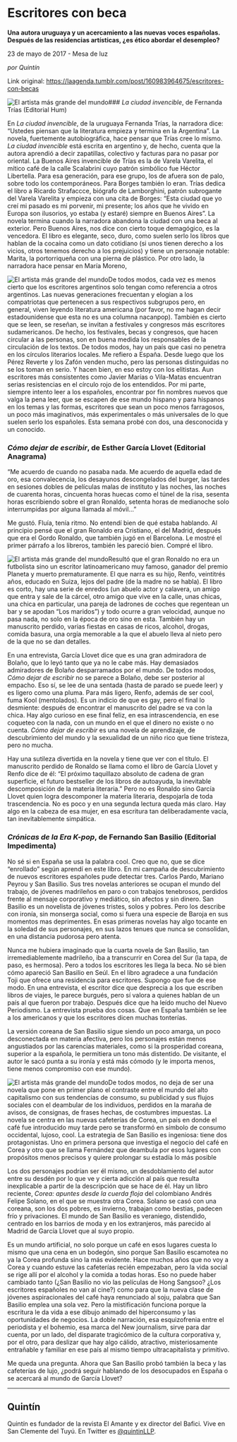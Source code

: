 # Escritores con beca

**Una autora uruguaya y un acercamiento a las nuevas voces españolas. Después de las residencias artísticas, ¿es ético abordar el desempleo?**

23 de mayo de 2017 - Mesa de luz

_por Quintín_

Link original: https://laagenda.tumblr.com/post/160983964675/escritores-con-becas

![El artista más grande del mundo](https://64.media.tumblr.com/7118afa70563d978cd51b8c4b3c6c3ea/tumblr_inline_pjzp3kvNai1t6q87u_540.jpg)### *La ciudad invencible*, de Fernanda Trías (Editorial Hum)

En *La ciudad invencible*, de la uruguaya Fernanda Trías, la narradora dice: “Ustedes piensan que la literatura empieza y termina en la Argentina”. La novela, fuertemente autobiográfica, hace pensar que Trías cree lo mismo. *La ciudad invencible* está escrita en argentino y, de hecho, cuenta que la autora aprendió a decir zapatillas, colectivo y facturas para no pasar por oriental. La Buenos Aires invencible de Trías es la de Varela Varelita, el mítico café de la calle Scalabrini cuyo patrón simbólico fue Héctor Libertella. Para esa generación, para ese grupo, los de afuera son de palo, sobre todo los contemporáneos. Para Borges también lo eran. Trías dedica el libro a Ricardo Strafaccce, biógrafo de Lamborghini, patrón subrogante del Varela Varelita y empieza con una cita de Borges: “Esta ciudad que yo creí mi pasado es mi porvenir, mi presente; los años que he vivido en Europa son ilusorios, yo estaba (y estaré) siempre en Buenos Aires”. La novela termina cuando la narradora abandona la ciudad con una beca al exterior. Pero Buenos Aires, nos dice con cierto toque demagógico, es la vencedora. El libro es elegante, seco, duro, como suelen serlo los libros que hablan de la cocaína como un dato cotidiano (si unos tienen derecho a los vicios, otros tenemos derecho a los prejuicios) y tiene un personaje notable: Marita, la portorriqueña con una pierna de plástico. Por otro lado, la narradora hace pensar en María Moreno, 

![El artista más grande del mundo](https://64.media.tumblr.com/356ca38344b0c35437d29d34c1865f97/tumblr_inline_pjzp3l3JHR1t6q87u_250.jpg)De todos modos, cada vez es menos cierto que los escritores argentinos solo tengan como referencia a otros argentinos. Las nuevas generaciones frecuentan y elogian a los compatriotas que pertenecen a sus respectivos subgrupos pero, en general, viven leyendo literatura americana (por favor, no me hagan decir estadounidense que esta no es una columna nacanpop). También es cierto que se leen, se reseñan, se invitan a festivales y congresos más escritores sudamericanos. De hecho, los festivales, becas y congresos, que hacen circular a las personas, son en buena medida los responsables de la circulación de los textos. De todos modos, hay un país que casi no penetra en los círculos literarios locales. Me refiero a España. Desde luego que los Pérez Reverte y los Zafón venden mucho, pero las personas distinguidas no se los toman en serio. Y hacen bien, en eso estoy con los elitistas. Aun escritores más consistentes como Javier Marías o Vila-Matas encuentran serias resistencias en el círculo rojo de los entendidos. Por mi parte, siempre intento leer a los españoles, encontrar por fin nombres nuevos que valga la pena leer, que se escapen de ese mundo hispano y para hispanos en los temas y las formas, escritores que sean un poco menos farragosos, un poco más imaginativos, más experimentales o más universales de lo que suelen serlo los españoles. Esta semana probé con dos, una desconocida y un conocido. 


### *Cómo dejar de escribir*, de Esther García Llovet (Editorial Anagrama)

“Me acuerdo de cuando no pasaba nada. Me acuerdo de aquella edad de oro, esa convalecencia, los desayunos descongelados del burger, las tardes en sesiones dobles de películas malas de instituto y las noches, las noches de cuarenta horas, cincuenta horas huecas como el túnel de la risa, sesenta horas escribiendo sobre el gran Ronaldo, setenta horas de medianoche solo interrumpidas por alguna llamada al móvil…”


Me gustó. Fluía, tenía ritmo. No entendí bien de qué estaba hablando. Al principio pensé que el gran Ronaldo era Cristiano, el del Madrid, después que era el Gordo Ronaldo, que también jugó en el Barcelona. Le mostré el primer párrafo a los libreros, también les pareció bien. Compré el libro.


![El artista más grande del mundo](https://64.media.tumblr.com/a7c1d170b4a551675205b297d07cacca/tumblr_inline_pjzp3mgkvH1t6q87u_250.jpg)Resultó que el gran Ronaldo no era un futbolista sino un escritor latinoamericano muy famoso, ganador del premio Planeta y muerto prematuramente. El que narra es su hijo, Renfo, veintitrés años, educado en Suiza, lejos del padre (de la madre no se habla). El libro es corto, hay una serie de enredos (un abuelo actor y calavera, un amigo que entra y sale de la cárcel, otro amigo que vive en la calle, unas chicas, una chica en particular, una pareja de ladrones de coches que regentean un bar y se apodan “Los maridos”) y todo ocurre a gran velocidad, aunque no pasa nada, no solo en la época de oro sino en esta. También hay un manuscrito perdido, varias fiestas en casas de ricos, alcohol, drogas, comida basura, una orgía memorable a la que el abuelo lleva al nieto pero de la que no se dan detalles. 


En una entrevista, García Llovet dice que es una gran admiradora de Bolaño, que lo leyó tanto que ya no le cabe más. Hay demasiados admiradores de Bolaño desparramados por el mundo. De todos modos, *Cómo dejar de escribir* no se parece a Bolaño, debe ser posterior al empacho. Eso sí, se lee de una sentada (hasta de parado se puede leer) y es ligero como una pluma. Para más ligero, Renfo, además de ser cool, fuma Kool (mentolados). Es un indicio de que es gay, pero el final lo desmiente: después de encontrar el manuscrito del padre se va con la chica. Hay algo curioso en ese final feliz, en esa intrascendencia, en ese coqueteo con la nada, con un mundo en el que el dinero no existe o no cuenta. *Cómo dejar de escribir* es una novela de aprendizaje, de descubrimiento del mundo y la sexualidad de un niño rico que tiene tristeza, pero no mucha. 


Hay una sutileza divertida en la novela y tiene que ver con el título. El manuscrito perdido de Ronaldo se llama como el libro de García Llovet y Renfo dice de él: “El próximo taquillazo absoluto de cadena de gran superficie, el futuro bestseller de los libros de autoayuda, la inevitable descomposición de la materia literaria.” Pero no es Ronaldo sino García Llovet quien logra descomponer la materia literaria, despojarla de toda trascendencia. No es poco y en una segunda lectura queda más claro. Hay algo en la cabeza de esa mujer, en esa escritura tan deliberadamente vacía, tan inevitablemente simpática.


### *Crónicas de la Era K-pop*, de Fernando San Basilio (Editorial Impedimenta)

No sé si en España se usa la palabra cool. Creo que no, que se dice “enrollado” según aprendí en este libro. En mi campaña de descubrimiento de nuevos escritores españoles pude detectar tres. Carlos Pardo, Mariano Peyrou y San Basilio. Sus tres novelas anteriores se ocupan el mundo del trabajo, de jóvenes madrileños en paro o con trabajos tenebrosos, perdidos frente al mensaje corporativo y mediático, sin afectos y sin dinero. San Basilio es un novelista de jóvenes tristes, solos y pobres. Pero los describe con ironía, sin monserga social, como si fuera una especie de Baroja en sus momentos mas deprimentes. En esas primeras novelas hay algo tocante en la soledad de sus personajes, en sus lazos tenues que nunca se consolidan, en una distancia pudorosa pero atenta. 


Nunca me hubiera imaginado que la cuarta novela de San Basilio, tan irremediablemente madrileño, iba a transcurrir en Corea del Sur (la tapa, de paso, es hermosa). Pero a todos los escritores les llega la beca. No sé bien cómo apareció San Basilio en Seúl. En el libro agradece a una fundación Toji que ofrece una residencia para escritores. Supongo que fue de ese modo. En una entrevista, el escritor dice que desprecia a los que escriben libros de viajes, le parece burgués, pero sí valora a quienes hablan de un país al que fueron por trabajo. Después dice que ha leído mucho del Nuevo Periodismo. La entrevista prueba dos cosas. Que en España también se lee a los americanos y que los escritores dicen muchas tonterías. 


La versión coreana de San Basilio sigue siendo un poco amarga, un poco desconectada en materia afectiva, pero los personajes están menos angustiados por las carencias materiales, como si la prosperidad coreana, superior a la española, le permitiera un tono más distentido. De visitante, el autor le sacó punta a su ironía y está más cómodo (y le importa menos, tiene menos compromiso con ese mundo).


![El artista más grande del mundo](https://64.media.tumblr.com/7118afa70563d978cd51b8c4b3c6c3ea/tumblr_inline_pjzp3kvNai1t6q87u_250.jpg)De todos modos, no deja de ser una novela que pone en primer plano el contraste entre el mundo del alto capitalismo con sus tendencias de consumo, su publicidad y sus flujos sociales con el deambular de los individuos, perdidos en la maraña de avisos, de consignas, de frases hechas, de costumbres impuestas. La novela se centra en las nuevas cafeterías de Corea, un país en donde el café fue introducido muy tarde pero se transformó en símbolo de consumo occidental, lujoso, cool. La estrategia de San Basilio es ingeniosa: tiene dos protagonistas. Uno en primera persona que investiga el negocio del café en Corea y otro que se llama Fernández que deambula por esos lugares con propósitos menos precisos y quiere prolongar su estadía lo más posible 


Los dos personajes podrían ser él mismo, un desdoblamiento del autor entre su desdén por lo que ve y cierta adicción al país que resulta inexplicable a partir de la descripción que se hace de él. Hay un libro reciente, *Corea: apuntes desde la cuerda floja* del colombiano Andrés Felipe Solano, en el que se muestra otra Corea. Solano se casó con una coreana, son los dos pobres, es invierno, trabajan como bestias, padecen frío y privaciones. El mundo de San Basilio es veraniego, distendido, centrado en los barrios de moda y en los extranjeros, más parecido al Madrid de García Llovet que al suyo propio. 


Es un mundo artificial, no solo porque un café en esos lugares cuesta lo mismo que una cena en un bodegón, sino porque San Basilio escamotea no ya la Corea profunda sino la más evidente. Hace muchos años que no voy a Corea y cuando estuve las cafeterías recién empezaban, pero la vida social se rige allí por el alcohol y la comida a todas horas. Eso no puede haber cambiado tanto (¿San Basilio no vio las películas de Hong Sangsoo? ¿Los escritores españoles no van al cine?) como para que la nueva clase de jóvenes aspiracionales del café haya renunciado al soju, palabra que San Basilio emplea una sola vez. Pero la mistificación funciona porque la escritura le da vida a ese dibujo animado del hiperconsumo y las oportunidades de negocios. La doble narración, esa esquizofrenia entre el periodista y el bohemio, esa marca del New journalism, sirve para dar cuenta, por un lado, del disparate tragicómico de la cultura corporativa y, por el otro, para deslizar que hay algo cálido, atractivo, misteriosamente entrañable y familiar en ese país al mismo tiempo ultracapitalista y primitivo.


Me queda una pregunta. Ahora que San Basilio probó también la beca y las cafeterías de lujo, ¿podrá seguir hablando de los desocupados en España o se acercará al mundo de García Llovet? 




---

 Quintín
--------

 Quintín es fundador de la revista El Amante y ex director del Bafici. Vive en San Clemente del Tuyú. En Twitter es [@quintinLLP](https://twitter.com/quintinLLP/). 

